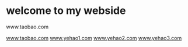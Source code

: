 # welcome to my webside


<html>
<head>
	www.taobao.com
	<meta charset="utf-8">
	<link rel="stylesheet" type="text/css" href="exercise1.css">
</head>
<body>


</body>

<a href="https://www.baidu.com">www.taobao.com</a>
<a href="https://www.baidu.com">www.yehao1.com</a>
<a href="https://www.baidu.com">www.yehao2.com</a>
<a href="https://www.baidu.com">www.yehao3.com</a>


</html>

